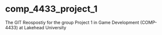 # comp_4433_project_1
The GIT Reospostiy for the group Project 1 in Game Development (COMP-4433) at Lakehead University 
